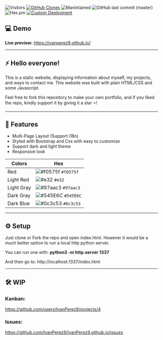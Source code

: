 <!-- ![visitor badge](https://visitor-badge.glitch.me/badge?page_id=IvanPerez9.github.io) -->
![Visitors](https://api.visitorbadge.io/api/visitors?path=https%3A%2F%2Fgithub.com%2FIvanPerez9%2FIvanPerez9.github.io&label=visitors&countColor=%23f47373&style=flat)
[![GitHub Clones](https://img.shields.io/badge/dynamic/json?color=orange&label=Clone&query=count&url=https://gist.githubusercontent.com/IvanPerez9/e4e3bb610367543b86adb9fb5af2bfa4/raw/clone.json&logo=github)](https://github.com/MShawon/github-clone-count-badge)
![Manintained](https://img.shields.io/badge/Maintained%3F-yes-green.svg)
![GitHub last commit (master)](https://img.shields.io/github/last-commit/IvanPerez9/IvanPerez9.github.io)
![Hex.pm](https://img.shields.io/hexpm/l/plug.svg)
[![Custom Deployment](https://github.com/IvanPerez9/IvanPerez9.github.io/actions/workflows/pagesDeployment.yml/badge.svg)](https://github.com/IvanPerez9/IvanPerez9.github.io/actions/workflows/pagesDeployment.yml)


## 💻 Demo 

 **Live preview:** https://ivanperez9.github.io/

 ---

## ⚡ Hello everyone!

This is a static website, displaying information about myself, my projects, and ways to contact me.
This website was built with plain HTML/CSS and some Javascript.

Feel free to fork this repository to make your own portfolio, and if you liked the repo, kindly support it by giving it a star ⭐!

---

## 🎨 Features

- Multi-Page Layout (Support i18n)
- Styled with Bootstrap and Css with easy to customize
- Support dark and light theme
- Responsive look

| Colors      |  Hex                                                                       |
| ---------- | ------------------------------------------------------------------------- |
| Red     | ![#f0575f](https://via.placeholder.com/15/f0575f/f0575f.png) `#f0575f` |
| Light Red     | ![#e32](https://via.placeholder.com/15/e32/e32.png) `#e32` |
| Light Gray  | ![#97aac3](https://via.placeholder.com/15/97aac3/97aac3.png) `#97aac3` |
| Dark Gray | ![#545E6C](https://via.placeholder.com/15/545E6C/545E6C.png) `#545E6C` |
| Dark Blue | ![#0c3c53](https://via.placeholder.com/15/0c3c53/0c3c53.png) `#0c3c53` |

---

## ⚙️ Setup

Just clone or Fork the repo and open index.html. However it would be a much better option to run a local http python server.

You can run one with: **python3 -m http.server 1337**

And then go to: http://localhost:1337/index.html

---

## 🛠️ WIP

### Kanban:
https://github.com/users/IvanPerez9/projects/4

### Issues:
https://github.com/IvanPerez9/IvanPerez9.github.io/issues
